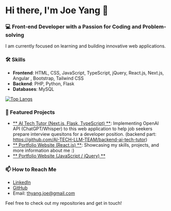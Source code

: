 # Hi there, I'm Joe Yang 👋

### 💻 Front-end Developer with a Passion for Coding and Problem-solving

I am currently focused on learning and building innovative web applications. 

### 🛠️ Skills
- **Frontend**: HTML, CSS, JavaScript, TypeScript, jQuery, React.js, Next.js, Angular , Bootstrap, Tailwind CSS
- **Backend**: PHP, Python, Flask
- **Databases**: MySQL

[![Top Langs](https://github-readme-stats.vercel.app/api/top-langs/?username=EchoOuO&layout=compact&theme=slateorange)](https://github.com/anuraghazra/github-readme-stats)

### 🌟 Featured Projects
- [** AI Tech Tutor (Next.js, Flask, TypeScript) **](https://github.com/AI-TECH-LLM-TEAM/ai-tech-tutor): Implementing OpenAI API (ChatGPT/Whisper) to this web application to help job seekers prepare interview quesitons for a developer position. (backend part: https://github.com/AI-TECH-LLM-TEAM/backend-ai-tech-tutor)
- [** Portfolio Website (React.js) **](https://github.com/EchoOuO/joe-react-portfolio): Showcasing my skills, projects, and more information about me :)
- [** Portfolio Website (JavaScript / jQuery) **](https://github.com/EchoOuO/Personal-Portfolio-Website)

### 📫 How to Reach Me
- [LinkedIn](https://www.linkedin.com/in/tzuhungyang/)
- [GitHub](https://github.com/EchoOuO)
- Email: thyang.joe@gmail.com

Feel free to check out my repositories and get in touch!


